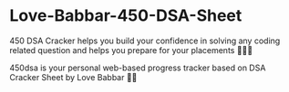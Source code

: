 # Love-Babbar-450-DSA-Sheet
450 DSA Cracker helps you build your confidence in solving any coding related question and helps you prepare for your placements 👨🏻‍🎓

450dsa is your personal web-based progress tracker based on
DSA Cracker Sheet by Love Babbar 🙏🏻
